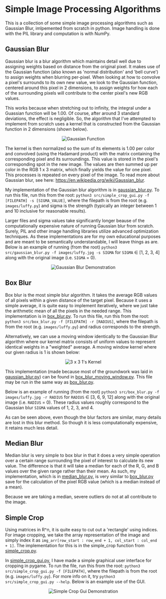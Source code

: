# Simple Image Processing Algorithms
This is a collection of some simple image processing algorithms such as Gaussian Blur, imlpemented from scratch in python. Image handling is done with the PIL library and computation is with NumPy.

## Gaussian Blur
Gaussian blur is a blur algorithm which maintains detail well due to assigning weights based on distance from the original pixel. It makes use of the Gaussian function (also known as 'normal distribution' and 'bell curve') to assign weights when blurring per-pixel. When looking at how to convolve a pixel's surrounds to its own new value, we look to the Gaussian function, centered around this pixel in 2 dimensions, to assign weights for how each of the surrounding pixels will contribute to the center pixel's new RGB values. 

This works because when stretching out to infinity, the integral under a Guassian function will be 1.00. Of course, after around 3 standard deviations, the effect is negligible. So, the algorithm that I've attempted to implement from scratch uses a kernel that is constructed from the Gaussian function in 2 dimensions (shown below).

<p align="center">
  <img src="https://i.imgur.com/u0pCJ6q.png" alt="Gaussian Function">
</p>

The kernel is then normalized so the sum of its elements is 1.00 per color and convolved (using the Hadamard product) with the matrix containing the corresponding pixel and its surroundings. This value is stored in the pixel's corresponding spot in the new image. The values are then summed up per color in the RGB 1 x 3 matrix, which finally yields the value for one pixel. This processes is repeated on every pixel of the image. To read more about Gaussian blur, see here: https://en.wikipedia.org/wiki/Gaussian_blur. 

My implementation of the Gaussian blur algorithm is in [gaussian_blur.py](src/gaussian_blur.py). To run this file, run this from the root: ```python3 src/simple_crop_gui.py -f [FILEPATH] -s [SIGMA_VALUE]```, where the filepath is from the root (e.g. ```images/luffy.py```) and sigma is the strength (typically an integer between 1 and 10 inclusive for reasonable results). 

Larger files and sigma values take significantly longer beause of the computationally expensive nature of running Gaussian blur from scratch. Surely, PIL and other image handling libraries utilize advanced optimization techniques. As these implementations are for my own educational purposes and are meant to be semantically understandable, I will leave things as are. Below is an example of running (from the root) ```python3 src/gaussian_blur.py -f images/luffy.jpg -s SIGMA``` for ```SIGMA``` ∈ [1, 2, 3, 4] along with the original image (i.e. ```SIGMA``` = 0).

<p align="center">
  <img src="https://i.imgur.com/YUtJuHR.png" alt="Gaussian Blur Demonstration"></img>
</p>

## Box Blur
Box blur is the most simple blur algorithm. It takes the average RGB values of all pixels within a given distance of the target pixel. Because it uses a simple average, it is quite easy to implement iteratively, where we just take the arithmetic mean of all the pixels in the needed range. This implementation is in [box_blur.py](src/box_blur.py). To run this file, run this from the root: ```python3 src/box_blur.py -f [FILEPATH] -r [RADIUS]```, where the filepath is from the root (e.g. ```images/luffy.py```) and radius corresponds to the strength.

Alternatively, we can use a moving window identically to the Gaussian Blur algorithm where our kernel matrix consists of uniform values to represent identical weights in a "weighted" average. A moving window kernel where our given radius is 1 is shown below:

<p align="center">
  <img src="https://wikimedia.org/api/rest_v1/media/math/render/svg/a1b3fadc7b147cf0904a66d9521b55df701eafd9" alt="3 x 3 1's Kernel"></img>
</p>

This implementation (made because most of the groundwork was laid in [gaussian_blur.py](src/gaussian_blur.py)) can be found in [box_blur_moving_window.py](src/box_blur_moving_window.py). This file may be run in the same way as [box_blur.py](src/box_blur.py).

Below is an example of running (from the root) ```python3 src/box_blur.py -f images/luffy.jpg -r RADIUS``` for ```RADIUS``` ∈ [3, 6, 9, 12] along with the original image (i.e. ```RADIUS``` = 0). These radius values roughly correspond to the Gaussian blur ```SIGMA``` values of 1, 2, 3, and 4. 

As can be seen above, even though the blur factors are similar, many details are lost in this blur method. So though it is less computationally expensive, it retains much less detail.

## Median Blur
Median blur is very simple to box blur in that it does a very simple operation over a certain range surrounding the pixel of interest to calculate its new value. The difference is that it will take a median for each of the R, G, and B values over the given range rather than their mean. As such, my implementation, which is in [median_blur.py](src/median_blur.py), is very similar to [box_blur.py](src/box_blur.py) save for the calculation of the pixel RGB value (which is a median instead of a mean).

Because we are taking a median, severe outliers do not at all contribute to the image.

## Simple Crop
Using matrices in R^n, it is quite easy to cut out a 'rectangle' using indices. For image cropping, we take the array representation of the image and simply index it as ```img_arr[row_start : row_end + 1, col_start : col_end + 1]```. The implementation for this is in the simple_crop function from [simple_crop.py](src/simple_crop.py).

In [simple_crop_gui.py](src/simple_crop_gui.py), I have made a simple graphical user interface for cropping in pygame. To run the file, run this from the root: ```python3 src/simple_crop_gui.py -f [FILEPATH]```, where the filepath is from the root (e.g. ```images/luffy.py```). For more info on it, try ```python3 src/simple_crop_gui.py --help```. Below is an example use of the GUI.

<p align="center">
  <img src="https://imgur.com/p6SUhVk.gif" alt="Simple Crop Gui Demonstration">
</p>
